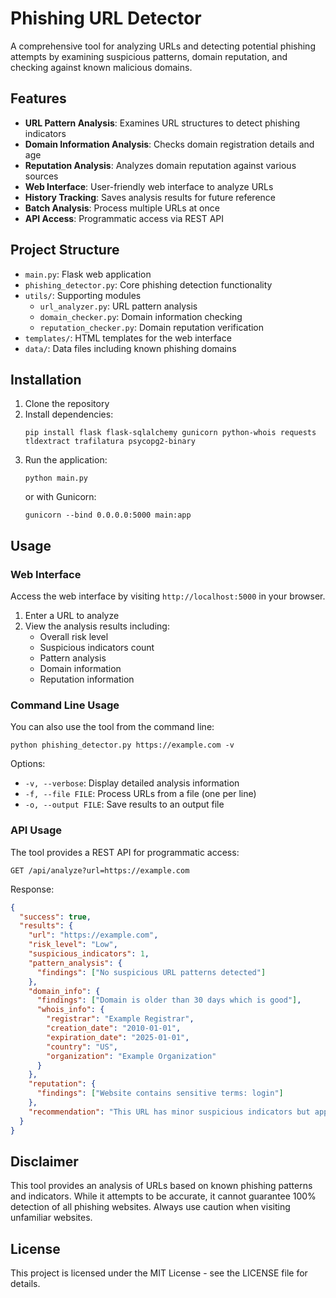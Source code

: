 # Phishing URL Detector

A comprehensive tool for analyzing URLs and detecting potential phishing attempts by examining suspicious patterns, domain reputation, and checking against known malicious domains.

## Features

- **URL Pattern Analysis**: Examines URL structures to detect phishing indicators
- **Domain Information Analysis**: Checks domain registration details and age
- **Reputation Analysis**: Analyzes domain reputation against various sources
- **Web Interface**: User-friendly web interface to analyze URLs
- **History Tracking**: Saves analysis results for future reference
- **Batch Analysis**: Process multiple URLs at once
- **API Access**: Programmatic access via REST API

## Project Structure

- `main.py`: Flask web application
- `phishing_detector.py`: Core phishing detection functionality
- `utils/`: Supporting modules
  - `url_analyzer.py`: URL pattern analysis
  - `domain_checker.py`: Domain information checking
  - `reputation_checker.py`: Domain reputation verification
- `templates/`: HTML templates for the web interface
- `data/`: Data files including known phishing domains

## Installation

1. Clone the repository
2. Install dependencies:
   ```
   pip install flask flask-sqlalchemy gunicorn python-whois requests tldextract trafilatura psycopg2-binary
   ```
3. Run the application:
   ```
   python main.py
   ```
   or with Gunicorn:
   ```
   gunicorn --bind 0.0.0.0:5000 main:app
   ```

## Usage

### Web Interface

Access the web interface by visiting `http://localhost:5000` in your browser.

1. Enter a URL to analyze
2. View the analysis results including:
   - Overall risk level
   - Suspicious indicators count
   - Pattern analysis
   - Domain information
   - Reputation information

### Command Line Usage

You can also use the tool from the command line:

```
python phishing_detector.py https://example.com -v
```

Options:
- `-v, --verbose`: Display detailed analysis information
- `-f, --file FILE`: Process URLs from a file (one per line)
- `-o, --output FILE`: Save results to an output file

### API Usage

The tool provides a REST API for programmatic access:

```
GET /api/analyze?url=https://example.com
```

Response:
```json
{
  "success": true,
  "results": {
    "url": "https://example.com",
    "risk_level": "Low",
    "suspicious_indicators": 1,
    "pattern_analysis": {
      "findings": ["No suspicious URL patterns detected"]
    },
    "domain_info": {
      "findings": ["Domain is older than 30 days which is good"],
      "whois_info": {
        "registrar": "Example Registrar",
        "creation_date": "2010-01-01",
        "expiration_date": "2025-01-01",
        "country": "US",
        "organization": "Example Organization"
      }
    },
    "reputation": {
      "findings": ["Website contains sensitive terms: login"]
    },
    "recommendation": "This URL has minor suspicious indicators but appears relatively safe."
  }
}
```

## Disclaimer

This tool provides an analysis of URLs based on known phishing patterns and indicators. While it attempts to be accurate, it cannot guarantee 100% detection of all phishing websites. Always use caution when visiting unfamiliar websites.

## License

This project is licensed under the MIT License - see the LICENSE file for details.
